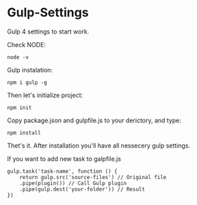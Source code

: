 # Gulp-Settings
Gulp 4 settings to start work.

Check NODE:

    node -v

Gulp instalation:

    npm i gulp -g

Then let's initialize project:

    npm init

Copy package.json and gulpfile.js to your derictory, and type:

    npm install

Thet's it. After installation you'll have all nessecery gulp settings. 


If you want to add new task to galpfile.js

    gulp.task('task-name', function () {
        return gulp.src('source-files') // Original file
        .pipe(plugin()) // Call Gulp plugin
        .pipe(gulp.dest('your-folder')) // Result
    })